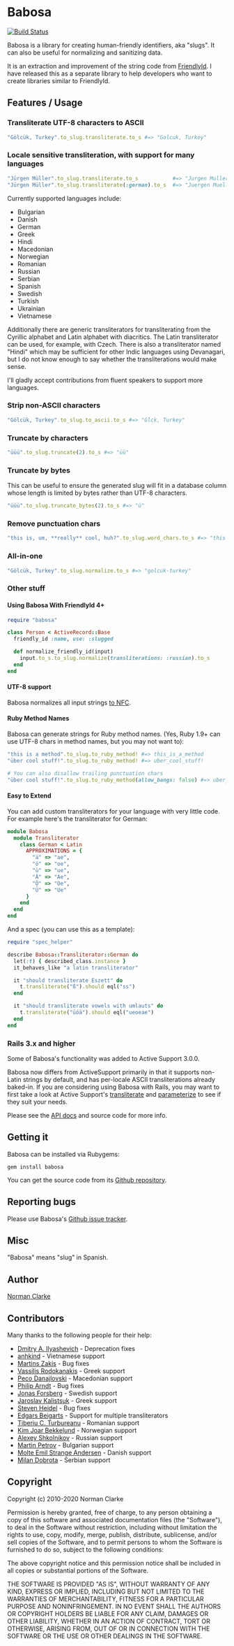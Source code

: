 # Babosa

[![Build Status](https://api.travis-ci.com/norman/babosa.svg?branch=master)](https://travis-ci.com/norman/babosa)


Babosa is a library for creating human-friendly identifiers, aka "slugs". It can
also be useful for normalizing and sanitizing data.

It is an extraction and improvement of the string code from
[FriendlyId](http://github.com/norman/friendly_id). I have released this as a
separate library to help developers who want to create libraries similar to
FriendlyId.

## Features / Usage

### Transliterate UTF-8 characters to ASCII

```ruby
"Gölcük, Turkey".to_slug.transliterate.to_s #=> "Golcuk, Turkey"
```

### Locale sensitive transliteration, with support for many languages

```ruby
"Jürgen Müller".to_slug.transliterate.to_s           #=> "Jurgen Muller"
"Jürgen Müller".to_slug.transliterate(:german).to_s  #=> "Juergen Mueller"
```

Currently supported languages include:

* Bulgarian
* Danish
* German
* Greek
* Hindi
* Macedonian
* Norwegian
* Romanian
* Russian
* Serbian
* Spanish
* Swedish
* Turkish
* Ukrainian
* Vietnamese

Additionally there are generic transliterators for transliterating from the
Cyrillic alphabet and Latin alphabet with diacritics. The Latin transliterator
can be used, for example, with Czech. There is also a transliterator named
"Hindi" which may be sufficient for other Indic languages using Devanagari, but
I do not know enough to say whether the transliterations would make sense.

I'll gladly accept contributions from fluent speakers to support more languages.

### Strip non-ASCII characters

```ruby
"Gölcük, Turkey".to_slug.to_ascii.to_s #=> "Glck, Turkey"
```

### Truncate by characters

```ruby
"üüü".to_slug.truncate(2).to_s #=> "üü"
```

### Truncate by bytes

This can be useful to ensure the generated slug will fit in a database column
whose length is limited by bytes rather than UTF-8 characters.

```ruby
"üüü".to_slug.truncate_bytes(2).to_s #=> "ü"
```

### Remove punctuation chars

```ruby
"this is, um, **really** cool, huh?".to_slug.word_chars.to_s #=> "this is um really cool huh"
```

### All-in-one

```ruby
"Gölcük, Turkey".to_slug.normalize.to_s #=> "golcuk-turkey"
```

### Other stuff

#### Using Babosa With FriendlyId 4+

```ruby
require "babosa"

class Person < ActiveRecord::Base
  friendly_id :name, use: :slugged

  def normalize_friendly_id(input)
    input.to_s.to_slug.normalize(transliterations: :russian).to_s
  end
end
```

#### UTF-8 support

Babosa normalizes all input strings [to NFC](https://en.wikipedia.org/wiki/Unicode_equivalence#Normal_forms).

#### Ruby Method Names

Babosa can generate strings for Ruby method names. (Yes, Ruby 1.9+ can use
UTF-8 chars in method names, but you may not want to):


```ruby
"this is a method".to_slug.to_ruby_method! #=> this_is_a_method
"über cool stuff!".to_slug.to_ruby_method! #=> uber_cool_stuff!

# You can also disallow trailing punctuation chars
"über cool stuff!".to_slug.to_ruby_method(allow_bangs: false) #=> uber_cool_stuff
```

#### Easy to Extend

You can add custom transliterators for your language with very little code. For
example here's the transliterator for German:

```ruby
module Babosa
  module Transliterator
    class German < Latin
      APPROXIMATIONS = {
        "ä" => "ae",
        "ö" => "oe",
        "ü" => "ue",
        "Ä" => "Ae",
        "Ö" => "Oe",
        "Ü" => "Ue"
      }
    end
  end
end
```

And a spec (you can use this as a template):

```ruby
require "spec_helper"

describe Babosa::Transliterator::German do
  let(:t) { described_class.instance }
  it_behaves_like "a latin transliterator"

  it "should transliterate Eszett" do
    t.transliterate("ß").should eql("ss")
  end

  it "should transliterate vowels with umlauts" do
    t.transliterate("üöä").should eql("ueoeae")
  end
end
```

### Rails 3.x and higher

Some of Babosa's functionality was added to Active Support 3.0.0.

Babosa now differs from ActiveSupport primarily in that it supports non-Latin
strings by default, and has per-locale ASCII transliterations already baked-in.
If you are considering using Babosa with Rails, you may want to first take a
look at Active Support's
[transliterate](http://api.rubyonrails.org/classes/ActiveSupport/Inflector.html#method-i-transliterate)
and
[parameterize](http://api.rubyonrails.org/classes/ActiveSupport/Inflector.html#method-i-parameterize)
to see if they suit your needs.

Please see the [API docs](http://rubydoc.info/github/norman/babosa/master/frames) and source code for
more info.

## Getting it

Babosa can be installed via Rubygems:

    gem install babosa

You can get the source code from its [Github repository](http://github.com/norman/babosa).

## Reporting bugs

Please use Babosa's [Github issue
tracker](http://github.com/norman/babosa/issues).


## Misc

"Babosa" means "slug" in Spanish.

## Author

[Norman Clarke](http://njclarke.com)

## Contributors

Many thanks to the following people for their help:

* [Dmitry A. Ilyashevich](https://github.com/dmitry-ilyashevich) - Deprecation fixes
* [anhkind](https://github.com/anhkind) - Vietnamese support
* [Martins Zakis](https://github.com/martins) - Bug fixes
* [Vassilis Rodokanakis](https://github.com/vrodokanakis) - Greek support
* [Peco Danajlovski](https://github.com/Vortex) - Macedonian support
* [Philip Arndt](https://github.com/parndt) - Bug fixes
* [Jonas Forsberg](https://github.com/himynameisjonas) - Swedish support
* [Jaroslav Kalistsuk](https://github.com/jarosan) - Greek support
* [Steven Heidel](https://github.com/stevenheidel) - Bug fixes
* [Edgars Beigarts](https://github.com/ebeigarts) - Support for multiple transliterators
* [Tiberiu C. Turbureanu](https://gitorious.org/~tct) - Romanian support
* [Kim Joar Bekkelund](https://github.com/kjbekkelund) - Norwegian support
* [Alexey Shkolnikov](https://github.com/grlm) - Russian support
* [Martin Petrov](https://github.com/martin-petrov) - Bulgarian support
* [Molte Emil Strange Andersen](https://github.com/molte) - Danish support
* [Milan Dobrota](https://github.com/milandobrota) - Serbian support

## Copyright

Copyright (c) 2010-2020 Norman Clarke

Permission is hereby granted, free of charge, to any person obtaining a copy of
this software and associated documentation files (the "Software"), to deal in
the Software without restriction, including without limitation the rights to
use, copy, modify, merge, publish, distribute, sublicense, and/or sell copies
of the Software, and to permit persons to whom the Software is furnished to do
so, subject to the following conditions:

The above copyright notice and this permission notice shall be included in all
copies or substantial portions of the Software.

THE SOFTWARE IS PROVIDED "AS IS", WITHOUT WARRANTY OF ANY KIND, EXPRESS OR
IMPLIED, INCLUDING BUT NOT LIMITED TO THE WARRANTIES OF MERCHANTABILITY,
FITNESS FOR A PARTICULAR PURPOSE AND NONINFRINGEMENT. IN NO EVENT SHALL THE
AUTHORS OR COPYRIGHT HOLDERS BE LIABLE FOR ANY CLAIM, DAMAGES OR OTHER
LIABILITY, WHETHER IN AN ACTION OF CONTRACT, TORT OR OTHERWISE, ARISING FROM,
OUT OF OR IN CONNECTION WITH THE SOFTWARE OR THE USE OR OTHER DEALINGS IN THE
SOFTWARE.
